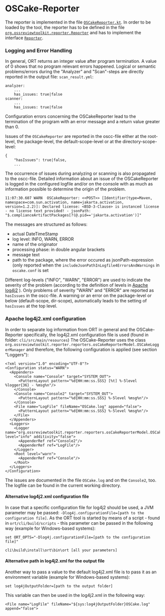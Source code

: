 # OSCake-Reporter

The reporter is implemented in the file [`OSCakeReporter.kt`](https://github.com/telekom/ort/blob/oscake-reporter/reporter/src/main/kotlin/reporters/OSCakeReporter.kt). In order to be loaded by the tool, the reporter has to be defined in the file [`org.ossreviewtoolkit.reporter.Reporter`](https://github.com/telekom/ort/blob/oscake-reporter/reporter/src/main/resources/META-INF/services/org.ossreviewtoolkit.reporter.Reporter) and has to implement the interface [`Reporter`](https://github.com/telekom/ort/blob/oscake-reporter/reporter/src/main/kotlin/Reporter.kt).

### Logging and Error Handling
In general, ORT returns an integer value after program termination. A value of 0 shows that no program relevant errors happened. Logical or semantic problems/errors during the "Analyzer" and "Scan"-steps are directly reported in the output file: `scan_result.yml`:
```
analyzer:
    ...
    has_issues: true|false
scanner:
    ...
    has_issues: true|false
```

Configuration errors concerning the OSCakeReporter lead to the termination of the program with an error message and a return value greater than 0.

Issues of the `OSCakeReporter` are reported in the oscc-file either at the root-level, the package-level, the default-scope-level or at the directory-scope-level:
```
{
	"hasIssues": true|false,
	...
```
The occurrence of issues during analyzing or scanning is also propagated to the oscc-file. Detailed information about an issue of the OSCakeReporter is logged in the configured logfile and/or on the console with as much as information possible to determine the origin of the problem.

```
11:07:30.607 WARN  OSCakeReporter: <<POST>> [Identifier(type=Maven, namespace=com.sun.activation, name=jakarta.activation, version=1.2.2)]: Declared license: <BSD-3-Clause> is instanced license - no license text provided! - jsonPath: "$.complianceArtifactPackages[?(@.pid=='jakarta.activation')]"
```

The messages are structured as follows:
- actual DateTimeStamp
- log level: INFO, WARN, ERROR
- name of the originator
- processing phase: in double angular brackets
- message text
- path to the package, where the error occured as jsonPath-expression (only reported when the `includeJsonPathInLogfile4ErrorsAndWarnings` in `oscake.conf` is set 

Different log-levels ("INFO", "WARN", "ERROR") are used to indicate the severity of the problem (according to the definition of levels in [Apache log4j2](https://logging.apache.org/log4j/2.x/) ). Only problems of severity "WARN" and "ERROR" are reported as `hasIssues` in the oscc-file. A warning or an error on the package-level or below (default-scope, dir-scope), automatically leads to the setting of `hasIssues` at the top level.

### Apache log4j2.xml configuration
In order to separate log information from ORT in general and the OSCake-Reporter specifically, the log4j2.xml configuration file is used (found in folder: `cli/src/main/resources`)
The OSCake-Reporter uses the class `org.ossreviewtoolkit.reporter.reporters.osCakeReporterModel.OSCakeLoggerManager` and therefore, the following configuration is applied (see section "Loggers"):

```
<?xml version="1.0" encoding="UTF-8"?>
<Configuration status="WARN">
  <Appenders>
    <Console name="Console" target="SYSTEM_OUT">
      <PatternLayout pattern="%d{HH:mm:ss.SSS} [%t] %-5level %logger{36} - %msg%n"/>
    </Console>
    <Console name="Console2" target="SYSTEM_OUT">
      <PatternLayout pattern="%d{HH:mm:ss.SSS} %-5level %msg%n"/>
    </Console>
    <File name="LogFile" fileName="OSCake.log" append="false">
      <PatternLayout pattern="%d{HH:mm:ss.SSS} %-5level %msg%n"/>
    </File>
  </Appenders>
  <Loggers>
    <Logger name="org.ossreviewtoolkit.reporter.reporters.osCakeReporterModel.OSCakeLoggerManager" level="info" additivity="false">
      <AppenderRef ref="Console2"/>
      <AppenderRef ref="LogFile"/>
    </Logger>
    <Root level="warn">
      <AppenderRef ref="Console"/>
    </Root>
  </Loggers>
</Configuration>
```
The issues are documented in the file `OSCake.log` and on the `Console2`, too. The logfile can be found in the current working directory.

#### Alternative log4j2.xml configuration file
In case that a specific configuration file for log4j2 should be used, a JVM parameter may be passed: `-Dlog4j.configurationFile=[path to the configuration file]`.
As the ORT tool is started by means of a script - found in `ort/cli/build/scripts` - this parameter can be passed in the following way (example for Windows-based systems):
```
set ORT_OPTS="-Dlog4j.configurationFile=[path to the configuration file]"

cli\build\install\ort\bin\ort [all your parameters]
```

#### Alternative path in log4j2.xml for the output file
Another way to pass a value to the default log4j2.xml file is to pass it as an environment variable (example for Windows-based systems):

`set log4jOutputFolder=[path to the output folder]`

This variable can then be used in the log4j2.xml in the following way:

```
<File name="LogFile" fileName="${sys:log4jOutputFolder}OSCake.log" append="false">
```
